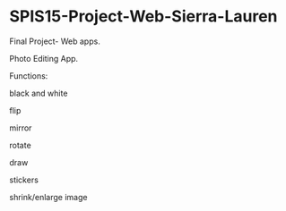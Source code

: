 # SPIS15-Project-Web-Sierra-Lauren
Final Project- Web apps.

Photo Editing App.

Functions:

black and white

flip

mirror

rotate

draw

stickers

shrink/enlarge image
